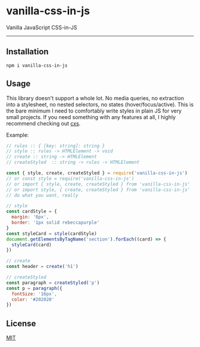 # vanilla-css-in-js

Vanilla JavaScript CSS-in-JS

--------

## Installation

`npm i vanilla-css-in-js`

## Usage

This library doesn't support a whole lot. No media queries, no extraction into a
stylesheet, no nested selectors, no states (hover/focus/active). This is the
bare minimum I need to comfortably write styles in plain JS for very small
projects. If you need something with any features at all, I highly recommend
checking out [cxs](https://github.com/cxs-css/cxs).

Example:

```javascript
// rules :: { [key: string]: string }
// style :: rules -> HTMLElement -> void
// create :: string -> HTMLElement
// createStyled  :: string -> rules -> HTMLElement

const { style, create, createStyled } = require('vanilla-css-in-js')
// or const style = require('vanilla-css-in-js')
// or import { style, create, createStyled } from 'vanilla-css-in-js'
// or import style, { create, createStyled } from 'vanilla-css-in-js'
// do what you want, really

// style
const cardStyle = {
  margin: '8px',
  border: '1px solid rebeccapurple'
}
const styleCard = style(cardStyle)
document.getElementsByTagName('section').forEach((card) => {
  styleCard(card)
})

// create
const header = create('h1')

// createStyled
const paragraph = createStyled('p')
const p = paragraph({
  fontSize: '16px',
  color: '#202020'
})
```

## License

[MIT](./LICENSE.md)
